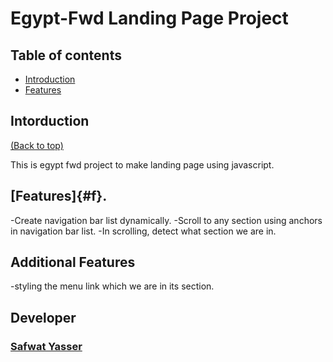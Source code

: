 # Egypt-Fwd Landing Page Project

## Table of contents

- [Introduction](#i)
- [Features](#f)

## Intorduction
[(Back to top)](#table-of-contents)

This is egypt fwd project to make landing page using javascript.

## [Features]{#f}.
-Create navigation bar list dynamically.
-Scroll to any section using anchors in navigation bar list.
-In scrolling, detect what section we are in.

## Additional Features
-styling the menu link which we are in its section.

## Developer 
### [Safwat Yasser](https://github.com/safwatyasser26)
